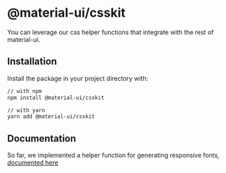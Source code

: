 # @material-ui/csskit

You can leverage our css helper functions that integrate with the rest of material-ui.

## Installation

Install the package in your project directory with:

```sh
// with npm
npm install @material-ui/csskit

// with yarn
yarn add @material-ui/csskit
```

## Documentation

So far, we implemented a helper function for generating responsive fonts, [documented here](https://material-ui.com/customization/themes#typography)
